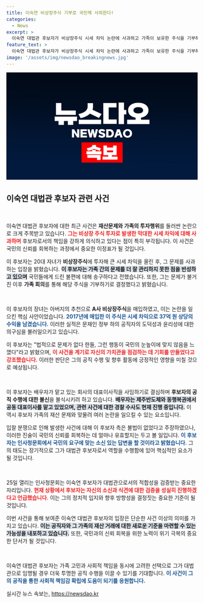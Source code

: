 ```yaml
---
title: 이숙연 비상장주식 기부로 국민께 사죄한다!
categories:
  - News
excerpt: >
  이숙연 대법관 후보자가 비상장주식 시세 차익 논란에 사과하고 가족이 보유한 주식을 기부하기로 결정했습니다. 법적 문제는 없지만, 국민 눈높이에 맞지 않음을 인정하며 배우자는 대표이사직에서 사임합니다. 청문회에서의 소신 발언에 기대가 모아집니다.
feature_text: >
  이숙연 대법관 후보자가 비상장주식 시세 차익 논란에 사과하고 가족이 보유한 주식을 기부하기로 결정했습니다. 법적 문제는 없지만, 국민 눈높이에 맞지 않음을 인정하며 배우자는 대표이사직에서 사임합니다. 청문회에서의 소신 발언에 기대가 모아집니다.
image: '/assets/img/newsdao_breakingnews.jpg'
---
```


<p><img src="/assets/img/newsdao_breakingnews.jpg" alt="flaretime 속보" /></p>

<h2 data-ke-size="size26">이숙연 대법관 후보자 관련 사건</h2>

<p data-ke-size="size16">&nbsp;</p>

<p>이숙연 대법관 후보자에 대한 최근 사건은 <strong>재산문제와 가족의 투자행위</strong>를 둘러싼 논란으로 크게 주목받고 있습니다. <b><span style="color: #ee2323;">그는 비상장 주식 투자로 발생한 막대한 시세 차익에 대해 사과하며</span></b> 후보자로서의 책임을 강하게 의식하고 있다는 점이 특히 부각됩니다. 이 사건은 국민의 신뢰를 회복하는 과정에서 중요한 이정표가 될 것입니다.</p>

<p>이 후보자는 20대 자녀가 <strong>비상장주식</strong>에 투자해 큰 시세 차익을 올린 후, 그 문제를 사과하는 입장을 밝혔습니다. <b><span style="background-color: #21538527;">이 후보자는 가족 간의 문제를 더 잘 관리하지 못한 점을 반성하고 있으며</span></b> 국민들에게 드린 불편에 대해 송구하다고 전했습니다. 또한, 그는 문제가 불거진 이후 <strong>가족 회의</strong>를 통해 해당 주식을 기부하기로 결정했다고 밝혔습니다.</p>

<p data-ke-size="size16">&nbsp;</p>

<p>이 후보자의 장녀는 아버지의 추천으로 <strong>A사 비상장주식</strong>을 매입하였고, 이는 논란을 일으킨 핵심 사안이었습니다. <b><span style="color: #1a5490;">2017년에 매입한 이 주식은 시세 차익으로 37억 원 상당의 수익을 남겼습니다.</span></b> 이러한 실적은 문재인 정부 하의 공직자의 도덕성과 윤리성에 대한 의구심을 불러일으키고 있습니다.</p>

<p>이 후보자는 "법적으로 문제가 없다 한들, 그런 행동이 국민의 눈높이에 맞지 않음을 느꼈다"라고 밝혔으며, <b><span style="color: #ee2323;">이 사건을 계기로 자신의 가치관을 점검하는 데 기회를 만들었다고 강조했습니다.</span></b> 이러한 판단은 그의 공직 수행 및 향후 활동에 긍정적인 영향을 미칠 것으로 예상됩니다.</p>

<p data-ke-size="size16">&nbsp;</p>

<p>이 후보자는 배우자가 맡고 있는 회사의 대표이사직을 사임하기로 결심하며 <strong>후보자의 공직 수행에 대한 불신</strong>을 불식시키려 하고 있습니다. <b><span style="background-color: #21538527;">배우자는 제주반도체와 동행복권에서 공동 대표이사를 맡고 있었으며, 관련 사건에 대한 경찰 수사도 현재 진행 중입니다.</span></b> 이 역시 후보자 가족의 재산 문제와 맞물려 여러 논란을 일으킬 수 있는 요소입니다.</p>

<p>입찰 분쟁으로 인해 발생한 사건에 대해 이 후보자 측은 불법이 없었다고 주장하였으나, 이러한 진술이 국민의 신뢰를 회복하는 데 얼마나 유효할지는 두고 볼 일입니다. <b><span style="color: #1a5490;">이 후보자는 인사청문회에서 국민의 요구에 맞는 소신 있는 답변을 할 것이라고 밝혔습니다.</span></b> 그의 태도는 장기적으로 그가 대법관 후보자로서 역할을 수행함에 있어 핵심적인 요소가 될 것입니다.</p>

<p data-ke-size="size16">&nbsp;</p>

<p>25일 열리는 인사청문회는 이숙연 후보자가 대법관으로서의 적합성을 검증받는 중요한 자리입니다. <b><span style="color: #ee2323;">현재 상황에서 후보자는 자신의 소신과 식견에 대한 검증을 성실히 진행하겠다고 언급했습니다.</span></b> 이는 그의 정치적 입지와 향후 방향성을 결정짓는 중요한 기준이 될 것입니다.</p>

<p>이번 사건을 통해 보여준 이숙연 대법관 후보자의 입장은 단순한 사건 이상의 의미를 가지고 있습니다. <b><span style="background-color: #21538527;">이는 공직자와 그 가족의 재산 거래에 대한 새로운 기준을 마련할 수 있는 가능성을 내포하고 있습니다.</span></b> 또한, 국민과의 신뢰 회복을 위한 노력이 위기 극복의 중요한 단서가 될 것입니다. </p>

<p data-ke-size="size16">&nbsp;</p>

<p>이숙연 대법관 후보자는 가족 고민과 사회적 책임을 동시에 고려한 선택으로 그가 대법관으로 임명될 경우 더욱 투명한 공직 수행을 이끌 수 있기를 기대합니다. <b><span style="color: #1a5490;">이 사건이 그의 공직을 통한 사회적 책임감 확립에 도움이 되기를 응원합니다.</span></b></p>
실시간 뉴스 속보는, <a href="https://newsdao.kr" rel="dofollow">https://newsdao.kr</a>



